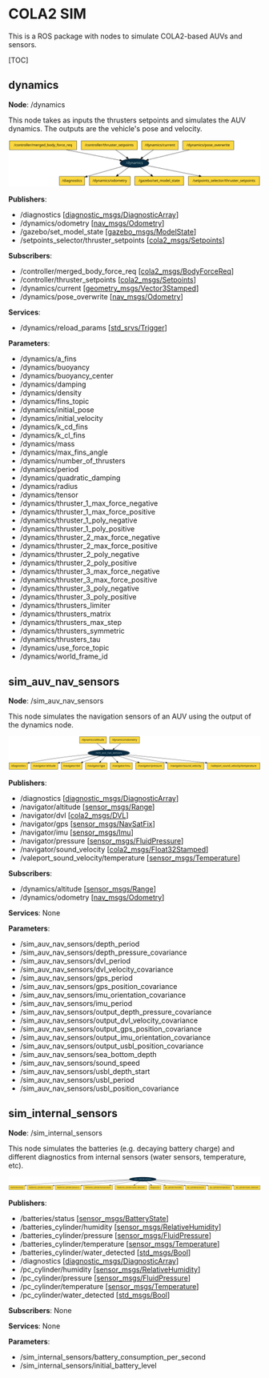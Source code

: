 # COLA2 SIM

This is a ROS package with nodes to simulate COLA2-based AUVs and sensors.

[TOC]

[//]: <> (dynamics start)

## dynamics

**Node**: /dynamics

This node takes as inputs the thrusters setpoints and simulates the AUV dynamics. The outputs are the vehicle's pose and velocity.

![dynamics](doc/readme/dynamics.svg)

**Publishers**:

* /diagnostics [[diagnostic_msgs/DiagnosticArray](http://docs.ros.org/melodic/api/diagnostic_msgs/html/msg/DiagnosticArray.html)]
* /dynamics/odometry [[nav_msgs/Odometry](http://docs.ros.org/melodic/api/nav_msgs/html/msg/Odometry.html)]
* /gazebo/set_model_state [[gazebo_msgs/ModelState](http://docs.ros.org/melodic/api/gazebo_msgs/html/msg/ModelState.html)]
* /setpoints_selector/thruster_setpoints [[cola2_msgs/Setpoints](http://api.iquarobotics.com/202010/api/cola2_msgs/html/msg/Setpoints.html)]

**Subscribers**:

* /controller/merged_body_force_req [[cola2_msgs/BodyForceReq](http://api.iquarobotics.com/202010/api/cola2_msgs/html/msg/BodyForceReq.html)]
* /controller/thruster_setpoints [[cola2_msgs/Setpoints](http://api.iquarobotics.com/202010/api/cola2_msgs/html/msg/Setpoints.html)]
* /dynamics/current [[geometry_msgs/Vector3Stamped](http://docs.ros.org/melodic/api/geometry_msgs/html/msg/Vector3Stamped.html)]
* /dynamics/pose_overwrite [[nav_msgs/Odometry](http://docs.ros.org/melodic/api/nav_msgs/html/msg/Odometry.html)]

**Services**:

* /dynamics/reload_params [[std_srvs/Trigger](http://docs.ros.org/melodic/api/std_srvs/html/srv/Trigger.html)]

**Parameters**:

* /dynamics/a_fins
* /dynamics/buoyancy
* /dynamics/buoyancy_center
* /dynamics/damping
* /dynamics/density
* /dynamics/fins_topic
* /dynamics/initial_pose
* /dynamics/initial_velocity
* /dynamics/k_cd_fins
* /dynamics/k_cl_fins
* /dynamics/mass
* /dynamics/max_fins_angle
* /dynamics/number_of_thrusters
* /dynamics/period
* /dynamics/quadratic_damping
* /dynamics/radius
* /dynamics/tensor
* /dynamics/thruster_1_max_force_negative
* /dynamics/thruster_1_max_force_positive
* /dynamics/thruster_1_poly_negative
* /dynamics/thruster_1_poly_positive
* /dynamics/thruster_2_max_force_negative
* /dynamics/thruster_2_max_force_positive
* /dynamics/thruster_2_poly_negative
* /dynamics/thruster_2_poly_positive
* /dynamics/thruster_3_max_force_negative
* /dynamics/thruster_3_max_force_positive
* /dynamics/thruster_3_poly_negative
* /dynamics/thruster_3_poly_positive
* /dynamics/thrusters_limiter
* /dynamics/thrusters_matrix
* /dynamics/thrusters_max_step
* /dynamics/thrusters_symmetric
* /dynamics/thrusters_tau
* /dynamics/use_force_topic
* /dynamics/world_frame_id

[//]: <> (dynamics end)

[//]: <> (sim_auv_nav_sensors start)

## sim_auv_nav_sensors

**Node**: /sim_auv_nav_sensors

This node simulates the navigation sensors of an AUV using the output of the dynamics node.

![sim_auv_nav_sensors](doc/readme/sim_auv_nav_sensors.svg)

**Publishers**:

* /diagnostics [[diagnostic_msgs/DiagnosticArray](http://docs.ros.org/melodic/api/diagnostic_msgs/html/msg/DiagnosticArray.html)]
* /navigator/altitude [[sensor_msgs/Range](http://docs.ros.org/melodic/api/sensor_msgs/html/msg/Range.html)]
* /navigator/dvl [[cola2_msgs/DVL](http://api.iquarobotics.com/202010/api/cola2_msgs/html/msg/DVL.html)]
* /navigator/gps [[sensor_msgs/NavSatFix](http://docs.ros.org/melodic/api/sensor_msgs/html/msg/NavSatFix.html)]
* /navigator/imu [[sensor_msgs/Imu](http://docs.ros.org/melodic/api/sensor_msgs/html/msg/Imu.html)]
* /navigator/pressure [[sensor_msgs/FluidPressure](http://docs.ros.org/melodic/api/sensor_msgs/html/msg/FluidPressure.html)]
* /navigator/sound_velocity [[cola2_msgs/Float32Stamped](http://api.iquarobotics.com/202010/api/cola2_msgs/html/msg/Float32Stamped.html)]
* /valeport_sound_velocity/temperature [[sensor_msgs/Temperature](http://docs.ros.org/melodic/api/sensor_msgs/html/msg/Temperature.html)]

**Subscribers**:

* /dynamics/altitude [[sensor_msgs/Range](http://docs.ros.org/melodic/api/sensor_msgs/html/msg/Range.html)]
* /dynamics/odometry [[nav_msgs/Odometry](http://docs.ros.org/melodic/api/nav_msgs/html/msg/Odometry.html)]

**Services**: None


**Parameters**:

* /sim_auv_nav_sensors/depth_period
* /sim_auv_nav_sensors/depth_pressure_covariance
* /sim_auv_nav_sensors/dvl_period
* /sim_auv_nav_sensors/dvl_velocity_covariance
* /sim_auv_nav_sensors/gps_period
* /sim_auv_nav_sensors/gps_position_covariance
* /sim_auv_nav_sensors/imu_orientation_covariance
* /sim_auv_nav_sensors/imu_period
* /sim_auv_nav_sensors/output_depth_pressure_covariance
* /sim_auv_nav_sensors/output_dvl_velocity_covariance
* /sim_auv_nav_sensors/output_gps_position_covariance
* /sim_auv_nav_sensors/output_imu_orientation_covariance
* /sim_auv_nav_sensors/output_usbl_position_covariance
* /sim_auv_nav_sensors/sea_bottom_depth
* /sim_auv_nav_sensors/sound_speed
* /sim_auv_nav_sensors/usbl_depth_start
* /sim_auv_nav_sensors/usbl_period
* /sim_auv_nav_sensors/usbl_position_covariance

[//]: <> (sim_auv_nav_sensors end)

[//]: <> (sim_internal_sensors start)

## sim_internal_sensors

**Node**: /sim_internal_sensors

This node simulates the batteries (e.g. decaying battery charge) and different diagnostics from internal sensors (water sensors, temperature, etc).

![sim_internal_sensors](doc/readme/sim_internal_sensors.svg)

**Publishers**:

* /batteries/status [[sensor_msgs/BatteryState](http://docs.ros.org/melodic/api/sensor_msgs/html/msg/BatteryState.html)]
* /batteries_cylinder/humidity [[sensor_msgs/RelativeHumidity](http://docs.ros.org/melodic/api/sensor_msgs/html/msg/RelativeHumidity.html)]
* /batteries_cylinder/pressure [[sensor_msgs/FluidPressure](http://docs.ros.org/melodic/api/sensor_msgs/html/msg/FluidPressure.html)]
* /batteries_cylinder/temperature [[sensor_msgs/Temperature](http://docs.ros.org/melodic/api/sensor_msgs/html/msg/Temperature.html)]
* /batteries_cylinder/water_detected [[std_msgs/Bool](http://docs.ros.org/melodic/api/std_msgs/html/msg/Bool.html)]
* /diagnostics [[diagnostic_msgs/DiagnosticArray](http://docs.ros.org/melodic/api/diagnostic_msgs/html/msg/DiagnosticArray.html)]
* /pc_cylinder/humidity [[sensor_msgs/RelativeHumidity](http://docs.ros.org/melodic/api/sensor_msgs/html/msg/RelativeHumidity.html)]
* /pc_cylinder/pressure [[sensor_msgs/FluidPressure](http://docs.ros.org/melodic/api/sensor_msgs/html/msg/FluidPressure.html)]
* /pc_cylinder/temperature [[sensor_msgs/Temperature](http://docs.ros.org/melodic/api/sensor_msgs/html/msg/Temperature.html)]
* /pc_cylinder/water_detected [[std_msgs/Bool](http://docs.ros.org/melodic/api/std_msgs/html/msg/Bool.html)]

**Subscribers**: None


**Services**: None


**Parameters**:

* /sim_internal_sensors/battery_consumption_per_second
* /sim_internal_sensors/initial_battery_level

[//]: <> (sim_internal_sensors end)

